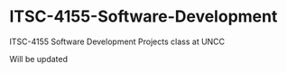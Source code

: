 # ITSC-4155-Software-Development
ITSC-4155 Software Development Projects class at UNCC

Will be updated
